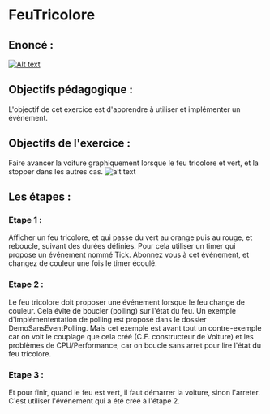 # FeuTricolore
## Enoncé :

[![Alt text](https://img.youtube.com/vi/vFns_tJxJbw/mqdefault.jpg)](https://youtu.be/vFns_tJxJbw)

## Objectifs pédagogique :
L'objectif de cet exercice est d'apprendre à utiliser et implémenter un événement.
## Objectifs de l'exercice :
Faire avancer la voiture graphiquement lorsque le feu tricolore et vert, et la stopper dans les autres cas.
![alt text](https://github.com/sybaris-classroom/Exercices/blob/master/FeuTricolore/FeuTricolore.gif)
## Les étapes :
### Etape 1 : 
Afficher un feu tricolore, et qui passe du vert au orange puis au rouge, et reboucle, suivant des durées définies.
Pour cela utiliser un timer qui propose un événement nommé Tick. Abonnez vous à cet événement, et changez de couleur une fois le timer écoulé.
### Etape 2  :
Le feu tricolore doit proposer une événement lorsque le feu change de couleur. Cela évite de boucler (polling) sur l'état du feu.
Un exemple d'implémententation de polling est proposé dans le dossier DemoSansEventPolling. Mais cet exemple est avant tout un contre-exemple car on voit le couplage que cela créé (C.F. constructeur de Voiture) et les problèmes de CPU/Performance, car on boucle sans arret pour lire l'état du feu tricolore.
### Etape 3  :
Et pour finir, quand le feu est vert, il faut démarrer la voiture, sinon l'arreter. C'est utiliser l'événement qui a été créé à l'étape 2. 